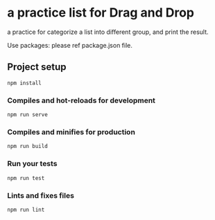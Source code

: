 # a practice list for Drag and Drop 

a practice for categorize a list into different group, and print the result.

Use packages:  please ref package.json file.


## Project setup

```
npm install
```

### Compiles and hot-reloads for development

```
npm run serve
```

### Compiles and minifies for production

```
npm run build
```

### Run your tests

```
npm run test
```

### Lints and fixes files

```
npm run lint
```